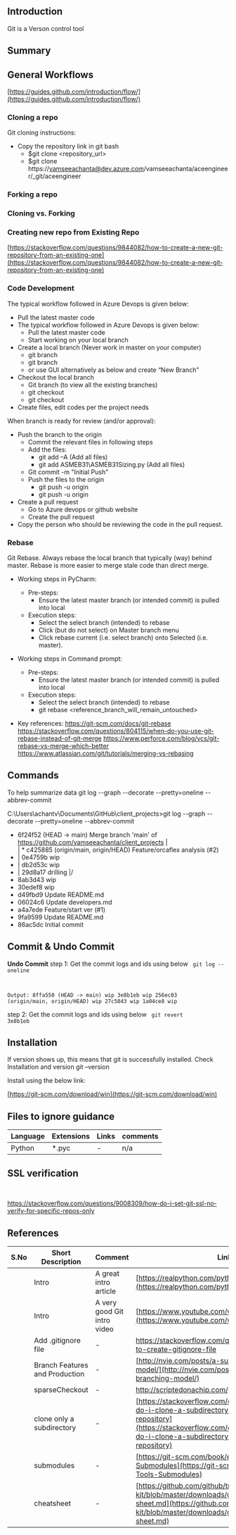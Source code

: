 ## Introduction

Git is a Verson control tool

## Summary




## General Workflows



[https://guides.github.com/introduction/flow/](https://guides.github.com/introduction/flow/)

### Cloning a repo
Git cloning instructions:
- Copy the repository link in git bash 
    - $git  clone <repository_url>
    - $git  clone https://vamseeachanta@dev.azure.com/vamseeachanta/aceengineer/_git/aceengineer


### Forking a repo

### Cloning vs. Forking

### Creating new repo from Existing Repo

[https://stackoverflow.com/questions/9844082/how-to-create-a-new-git-repository-from-an-existing-one](https://stackoverflow.com/questions/9844082/how-to-create-a-new-git-repository-from-an-existing-one)

### Code Development

The typical workflow followed in Azure Devops is given below:
- Pull the latest master code
- The typical workflow followed in Azure Devops is given below:
    - Pull the latest master code
    - Start working on your local branch
- Create a local branch (Never work in master on your computer)
    - git branch <branchname>
    - git branch <ExistingCodes>
    - or use GUI alternatively as below and create “New Branch”
- Checkout the local branch
    - Git branch (to view all the existing branches)
    - git checkout <branchname>
    - git checkout <ExistingCodes>
- Create files, edit codes per the project needs

When branch is ready for review (and/or approval):
- Push the branch to the origin
    - Commit the relevant files in following steps
    - Add the files:
        - git add –A (Add all files)
        - git add ASMEB31\ASMEB31Sizing.py (Add all files)
    - Git commit -m "Initial Push"
    - Push the files to the origin 
        - git push -u origin <branch>
        - git push -u origin <ExistingCodes>
- Create a pull request
    - Go to Azure devops or github website
    - Create the pull request
-	Copy the person who should be reviewing the code in the pull request.


### Rebase

Git Rebase. Always rebase the local branch that typically (way) behind master. Rebase is more easier to merge stale code than direct merge.

- Working steps in PyCharm:
    - Pre-steps:
        - Ensure the latest master branch (or intended commit) is pulled into local
    - Execution steps:
        - Select the select branch (intended) to rebase 
        - Click (but do not select) on Master branch menu
        - Click rebase current (i.e. select branch) onto Selected (i.e. master).

- Working steps in Command prompt:
    - Pre-steps:
        - Ensure the latest master branch (or intended commit) is pulled into local
    - Execution steps:
        - Select the select branch (intended) to rebase 
        - git rebase <reference_branch_will_remain_untouched>

- Key references:
https://git-scm.com/docs/git-rebase
https://stackoverflow.com/questions/804115/when-do-you-use-git-rebase-instead-of-git-merge
https://www.perforce.com/blog/vcs/git-rebase-vs-merge-which-better
https://www.atlassian.com/git/tutorials/merging-vs-rebasing



## Commands

To help summarize data
git log --graph --decorate --pretty=oneline --abbrev-commit


C:\Users\achantv\Documents\GitHub\client_projects>git log --graph --decorate --pretty=oneline --abbrev-commit
*   6f24f52 (HEAD -> main) Merge branch 'main' of https://github.com/vamseeachanta/client_projects
|\
| * c425885 (origin/main, origin/HEAD) Feature/orcaflex analysis (#2)
* | 0e4759b wip
* | db2d53c wip
* | 29d8a17 drilling
|/
* 8ab3d43 wip
* 30edef8 wip
* d49fbd9 Update README.md
* 06024c6 Update developers.md
* a4a7ede Feature/start ver (#1)
* 9fa9599 Update README.md
* 86ac5dc Initial commit

## Commit & Undo Commit

**Undo Commit**
step 1: Get the commit logs and ids using below
<code>
git log --oneline

Output:
8ffa550 (HEAD -> main) wip
3e8b1eb wip
256ec03 (origin/main, origin/HEAD) wip
27c5043 wip
1a04ce8 wip
</code>

step 2: Get the commit logs and ids using below
<code>
git revert 3e8b1eb
</code>




## Installation


If version shows up, this means that git is successfully installed. 
Check Installation and version
git –version

Install using the below link:

[https://git-scm.com/download/win](https://git-scm.com/download/win)

## Files to ignore guidance

|   Language |  Extensions |  Links |   comments |
|---|---|---|---|
| Python  | *.pyc | - | n/a | 


## SSL verification

<pre>

</pre>

https://stackoverflow.com/questions/9008309/how-do-i-set-git-ssl-no-verify-for-specific-repos-only


## References

| S.No |   Short Description |  Comment |  Links |   Additional comments |
|---|---|---|---|---|
|  | Intro  | A great intro article | [https://realpython.com/python-git-github-intro/](https://realpython.com/python-git-github-intro/) | n/a | 
|  | Intro  | A very good Git intro video | [https://www.youtube.com/watch?v=HVsySz-h9r4](https://www.youtube.com/watch?v=HVsySz-h9r4) | n/a | 
|  | Add .gitignore file  | - | [https://stackoverflow.com/questions/10744305/how-to-create-gitignore-file	](https://stackoverflow.com/questions/10744305/how-to-create-gitignore-file	) |  |
|  | Branch Features and Production  | - | [http://nvie.com/posts/a-successful-git-branching-model/](http://nvie.com/posts/a-successful-git-branching-model/) |  |
|  | sparseCheckout  | - | [http://scriptedonachip.com/git-sparse-checkout	](http://scriptedonachip.com/git-sparse-checkout) |  |
|  | clone only a subdirectory  | - | [https://stackoverflow.com/questions/600079/how-do-i-clone-a-subdirectory-only-of-a-git-repository](https://stackoverflow.com/questions/600079/how-do-i-clone-a-subdirectory-only-of-a-git-repository) |  |
|  | submodules  | - | [https://git-scm.com/book/en/v2/Git-Tools-Submodules](https://git-scm.com/book/en/v2/Git-Tools-Submodules) |  |
|  | cheatsheet  | - | [https://github.com/github/training-kit/blob/master/downloads/github-git-cheat-sheet.md](https://github.com/github/training-kit/blob/master/downloads/github-git-cheat-sheet.md) |  |




